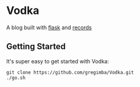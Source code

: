 Vodka
=====

A blog built with [flask](http://flask.pocoo.org/) and [records](https://github.com/kennethreitz/records)

Getting Started
---------------

It's super easy to get started with Vodka:

	git clone https://github.com/gregimba/Vodka.git
    ./go.sh